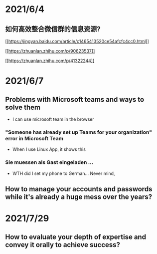 # 2021/6/4
## 如何高效整合微信群的信息资源?
[[https://jingyan.baidu.com/article/c1465413520ce54afcfc4cc0.html]]

[[https://zhuanlan.zhihu.com/p/90623537]]

[[https://zhuanlan.zhihu.com/p/41322244]]

# 2021/6/7
## Problems with Microsoft teams and ways to solve them
- I can use microsoft team in the browser
### "Someone has already set up Teams for your organization" error in Microsoft Team
- When I use Linux App, it shows this

### Sie muessen als Gast eingeladen ...
- WTH did I set my phone to German... Never mind, 

## How to manage your accounts and passwords while it's already a huge mess over the years?

# 2021/7/29
## How to evaluate your depth of expertise and convey it orally to achieve success?